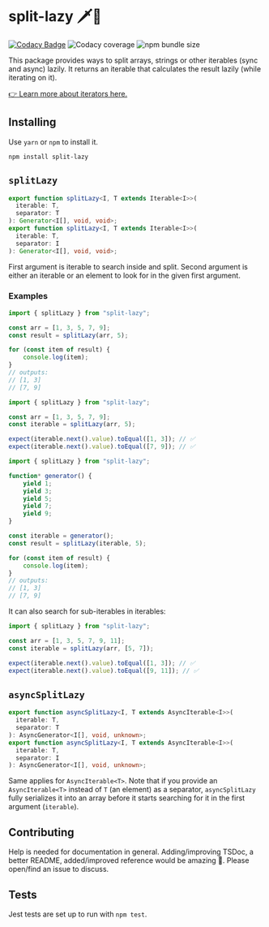 # split-lazy 🗡🦭

[![Codacy Badge](https://app.codacy.com/project/badge/Grade/ae3028bdccea48bf9a7b05ed91284fbd)](https://www.codacy.com/gh/miyavsu-limited/split-lazy/dashboard?utm_source=github.com&amp;utm_medium=referral&amp;utm_content=miyavsu-limited/split-lazy&amp;utm_campaign=Badge_Grade)
![Codacy coverage](https://img.shields.io/codacy/coverage/ae3028bdccea48bf9a7b05ed91284fbd)
![npm bundle size](https://img.shields.io/bundlephobia/minzip/split-lazy)

This package provides ways to split arrays, strings or other iterables (sync and async) lazily. It returns an iterable that calculates the result lazily (while iterating on it).

[👉 Learn more about iterators here.][iterators]

## Installing

Use `yarn` or `npm` to install it.

```
npm install split-lazy
```

## `splitLazy`

```ts
export function splitLazy<I, T extends Iterable<I>>(
  iterable: T,
  separator: T
): Generator<I[], void, void>;
export function splitLazy<I, T extends Iterable<I>>(
  iterable: T,
  separator: I
): Generator<I[], void, void>;
```

First argument is iterable to search inside and split. Second argument is either an iterable or an element to look for in the given first argument.

### Examples

```ts
import { splitLazy } from "split-lazy";

const arr = [1, 3, 5, 7, 9];
const result = splitLazy(arr, 5);

for (const item of result) {
    console.log(item);
}
// outputs:
// [1, 3]
// [7, 9]
```

```ts
import { splitLazy } from "split-lazy";

const arr = [1, 3, 5, 7, 9];
const iterable = splitLazy(arr, 5);

expect(iterable.next().value).toEqual([1, 3]); // ✅
expect(iterable.next().value).toEqual([7, 9]); // ✅
```

```ts
import { splitLazy } from "split-lazy";

function* generator() {
    yield 1;
    yield 3;
    yield 5;
    yield 7;
    yield 9;
}

const iterable = generator();
const result = splitLazy(iterable, 5);

for (const item of result) {
    console.log(item);
}
// outputs:
// [1, 3]
// [7, 9]
```

It can also search for sub-iterables in iterables:

```ts
import { splitLazy } from "split-lazy";

const arr = [1, 3, 5, 7, 9, 11];
const iterable = splitLazy(arr, [5, 7]);

expect(iterable.next().value).toEqual([1, 3]); // ✅
expect(iterable.next().value).toEqual([9, 11]); // ✅
```

## `asyncSplitLazy`

```ts
export function asyncSplitLazy<I, T extends AsyncIterable<I>>(
  iterable: T,
  separator: T
): AsyncGenerator<I[], void, unknown>;
export function asyncSplitLazy<I, T extends AsyncIterable<I>>(
  iterable: T,
  separator: I
): AsyncGenerator<I[], void, unknown>;
```

Same applies for `AsyncIterable<T>`. Note that if you provide an `AsyncIterable<T>` instead of `T` (an element) as a separator, `asyncSplitLazy` fully serializes it into an array before it starts searching for it in the first argument (`iterable`).

## Contributing

Help is needed for documentation in general. Adding/improving TSDoc, a better README, added/improved reference would be amazing 💫. Please open/find an issue to discuss. 

## Tests

Jest tests are set up to run with `npm test`.

[iterators]: https://developer.mozilla.org/en-US/docs/Web/JavaScript/Guide/Iterators_and_Generators
